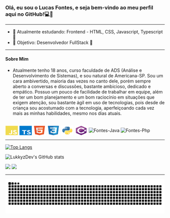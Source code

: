 ### Olá, eu sou o Lucas Fontes, e seja bem-vindo ao meu perfil aqui no GitHub!💻🤖
---
- 📓 Atualmente estudando:
 Frontend - HTML, CSS, Javascript, Typescript 📝
- 👾 Objetivo:
Desenvolvedor FullStack 🧠
---
#### Sobre Mim
- Atualmente tenho 18 anos, curso faculdade de ADS (Análise e Desenvolvimento de Sistemas), e sou natural de Americana-SP. Sou um cara ambivertido, maioria das vezes no canto dele, porém sempre aberto a conversas e discussões, bastante ambicioso, dedicado e empático. Possuo um pouco de facilidade de trabalhar em equipe, além de ter um bom planejamento e um bom raciocínio em situações que exigem atenção, sou bastante ágil em uso de tecnologias, pois desde de criança sou acostumado com a tecnologia, aperfeiçoando cada vez mais as minhas habilidades, mesmo nos dias atuais.

<div style="display: inline_block"><br>
  <img align="center" alt="Fontes-Js" height="30" width="40" src="https://raw.githubusercontent.com/devicons/devicon/master/icons/javascript/javascript-plain.svg">
  <img align="center" alt="Fontes-Ts" height="30" width="40" src="https://raw.githubusercontent.com/devicons/devicon/master/icons/typescript/typescript-plain.svg">
  <img align="center" alt="Fontes-HTML" height="30" width="40" src="https://raw.githubusercontent.com/devicons/devicon/master/icons/html5/html5-original.svg">
  <img align="center" alt="Fontes-CSS" height="30" width="40" src="https://raw.githubusercontent.com/devicons/devicon/master/icons/css3/css3-original.svg">
  <img align="center" alt="Fontes-Python" height="30" width="40" src="https://raw.githubusercontent.com/devicons/devicon/master/icons/python/python-original.svg">
  <img align="center" alt="Fontes-Csharp" height="30" width="40" src="https://raw.githubusercontent.com/devicons/devicon/master/icons/csharp/csharp-original.svg">
  <img align="center" alt="Fontes-Java" height="30" width="40" src="https://cdn.jsdelivr.net/gh/devicons/devicon@latest/icons/java/java-original.svg" />
  <img align="center" alt="Fontes-Php" height="30" width="40" src="https://cdn.jsdelivr.net/gh/devicons/devicon@latest/icons/php/php-original.svg" />
</div>

---

[![Top Langs](https://github-readme-stats.vercel.app/api/top-langs/?username=lukkyzdev)](https://github.com/lukkyzdev/github-readme-stats$theme=graywhite)

![LukkyzDev's GitHub stats](https://github-readme-stats.vercel.app/api?username=lukkyzdev&show_icons=true&theme=graywhite) 

<div
 <a href = "mailto:lucasfds995@gmail.com"><img src="https://img.shields.io/badge/-Gmail-%23333?style=for-the-badge&logo=gmail&logoColor=white" target="_blank"></a>
  <a href="https://www.linkedin.com/in/lucas-fontes-28647933b/" target="_blank"><img src="https://img.shields.io/badge/-LinkedIn-%230077B5?style=for-the-badge&logo=linkedin&logoColor=white" target="_blank"></a> 
</div>

---
<picture align="center">
  <source media="(prefers-color-scheme: dark)" srcset="https://raw.githubusercontent.com/lukkyzdev/lukkyzdev/output/github-contribution-grid-snake-dark.svg">
  <source media="(prefers-color-scheme: light)" srcset="https://raw.githubusercontent.com/lukkyzdev/lukkyzdev/output/github-contribution-grid-snake-dark.svg">
  <img align="center" alt="github contribution grid snake animation" src="https://raw.githubusercontent.com/lukkyzdev/lukkyzdev/output/github-contribution-grid-snake.svg">
</picture>

